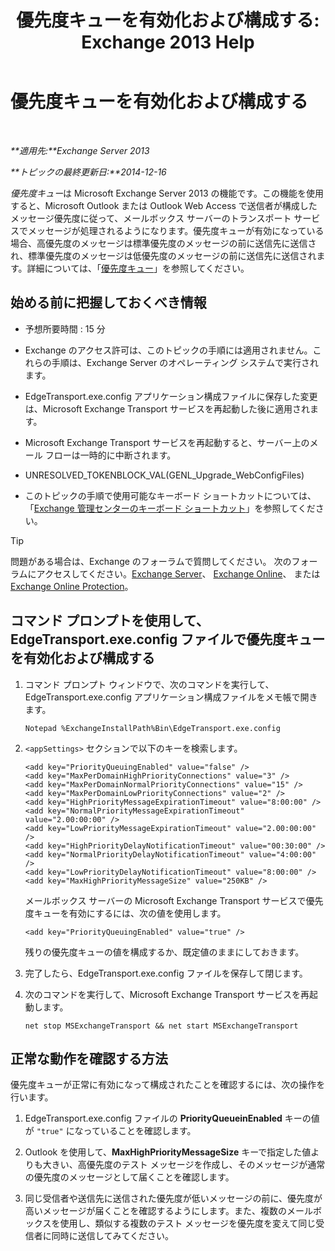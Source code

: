 ﻿---
title: '優先度キューを有効化および構成する: Exchange 2013 Help'
TOCTitle: 優先度キューを有効化および構成する
ms:assetid: 1975d85d-2f1d-4852-8d19-e74ba4ba3853
ms:mtpsurl: https://technet.microsoft.com/ja-jp/library/JJ891104(v=EXCHG.150)
ms:contentKeyID: 51407506
ms.date: 04/24/2018
mtps_version: v=EXCHG.150
ms.translationtype: HT
---

# 優先度キューを有効化および構成する

 

_**適用先:**Exchange Server 2013_

_**トピックの最終更新日:**2014-12-16_

*優先度キュー*は Microsoft Exchange Server 2013 の機能です。この機能を使用すると、Microsoft Outlook または Outlook Web Access で送信者が構成したメッセージ優先度に従って、メールボックス サーバーのトランスポート サービスでメッセージが処理されるようになります。優先度キューが有効になっている場合、高優先度のメッセージは標準優先度のメッセージの前に送信先に送信され、標準優先度のメッセージは低優先度のメッセージの前に送信先に送信されます。詳細については、「[優先度キュー](priority-queuing-exchange-2013-help.md)」を参照してください。

## 始める前に把握しておくべき情報

  - 予想所要時間 : 15 分

  - Exchange のアクセス許可は、このトピックの手順には適用されません。これらの手順は、Exchange Server のオペレーティング システムで実行されます。

  - EdgeTransport.exe.config アプリケーション構成ファイルに保存した変更は、Microsoft Exchange Transport サービスを再起動した後に適用されます。

  - Microsoft Exchange Transport サービスを再起動すると、サーバー上のメール フローは一時的に中断されます。

  - UNRESOLVED\_TOKENBLOCK\_VAL(GENL\_Upgrade\_WebConfigFiles)

  - このトピックの手順で使用可能なキーボード ショートカットについては、「[Exchange 管理センターのキーボード ショートカット](keyboard-shortcuts-in-the-exchange-admin-center-exchange-online-protection-help.md)」を参照してください。


> [!TIP]
> 問題がある場合は、Exchange のフォーラムで質問してください。 次のフォーラムにアクセスしてください。<A href="https://go.microsoft.com/fwlink/p/?linkid=60612">Exchange Server</A>、 <A href="https://go.microsoft.com/fwlink/p/?linkid=267542">Exchange Online</A>、 または <A href="https://go.microsoft.com/fwlink/p/?linkid=285351">Exchange Online Protection</A>。



## コマンド プロンプトを使用して、EdgeTransport.exe.config ファイルで優先度キューを有効化および構成する

1.  コマンド プロンプト ウィンドウで、次のコマンドを実行して、EdgeTransport.exe.config アプリケーション構成ファイルをメモ帳で開きます。
    
        Notepad %ExchangeInstallPath%Bin\EdgeTransport.exe.config

2.  `<appSettings>` セクションで以下のキーを検索します。
    
        <add key="PriorityQueuingEnabled" value="false" />
        <add key="MaxPerDomainHighPriorityConnections" value="3" />
        <add key="MaxPerDomainNormalPriorityConnections" value="15" />
        <add key="MaxPerDomainLowPriorityConnections" value="2" />
        <add key="HighPriorityMessageExpirationTimeout" value="8:00:00" />
        <add key="NormalPriorityMessageExpirationTimeout" value="2.00:00:00" />
        <add key="LowPriorityMessageExpirationTimeout" value="2.00:00:00" />
        <add key="HighPriorityDelayNotificationTimeout" value="00:30:00" />
        <add key="NormalPriorityDelayNotificationTimeout" value="4:00:00" />
        <add key="LowPriorityDelayNotificationTimeout" value="8:00:00" />
        <add key="MaxHighPriorityMessageSize" value="250KB" />
    
    メールボックス サーバーの Microsoft Exchange Transport サービスで優先度キューを有効にするには、次の値を使用します。
    
        <add key="PriorityQueuingEnabled" value="true" />
    
    残りの優先度キューの値を構成するか、既定値のままにしておきます。

3.  完了したら、EdgeTransport.exe.config ファイルを保存して閉じます。

4.  次のコマンドを実行して、Microsoft Exchange Transport サービスを再起動します。
    
        net stop MSExchangeTransport && net start MSExchangeTransport

## 正常な動作を確認する方法

優先度キューが正常に有効になって構成されたことを確認するには、次の操作を行います。

1.  EdgeTransport.exe.config ファイルの **PriorityQueueinEnabled** キーの値が `"true"` になっていることを確認します。

2.  Outlook を使用して、**MaxHighPriorityMessageSize** キーで指定した値よりも大きい、高優先度のテスト メッセージを作成し、そのメッセージが通常の優先度のメッセージとして届くことを確認します。

3.  同じ受信者や送信先に送信された優先度が低いメッセージの前に、優先度が高いメッセージが届くことを確認するようにします。また、複数のメールボックスを使用し、類似する複数のテスト メッセージを優先度を変えて同じ受信者に同時に送信してみてください。

